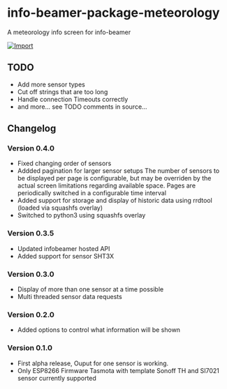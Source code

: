 # info-beamer-package-meteorology
A meteorology info screen for info-beamer

[![Import](https://cdn.infobeamer.com/s/img/import.png)](https://info-beamer.com/use?url=https://github.com/JHSawatzki/info-beamer-package-meteorology)

## TODO
 * Add more sensor types
 * Cut off strings that are too long
 * Handle connection Timeouts correctly
 * and more... see TODO comments in source...

## Changelog

### Version 0.4.0

 * Fixed changing order of sensors
 * Addded pagination for larger sensor setups
   The number of sensors to be displayed per page is configurable, but may be overriden by the actual screen limitations regarding available space.
   Pages are periodically switched in a configurable time interval
 * Added support for storage and display of historic data using rrdtool (loaded via squashfs overlay)
 * Switched to python3 using squashfs overlay

### Version 0.3.5

 * Updated infobeamer hosted API
 * Added support for sensor SHT3X

### Version 0.3.0

 * Display of more than one sensor at a time possible
 * Multi threaded sensor data requests

### Version 0.2.0

 * Added options to control what information will be shown

### Version 0.1.0

 * First alpha release, Ouput for one sensor is working.
 * Only ESP8266 Firmware Tasmota with template Sonoff TH and SI7021 sensor currently supported

